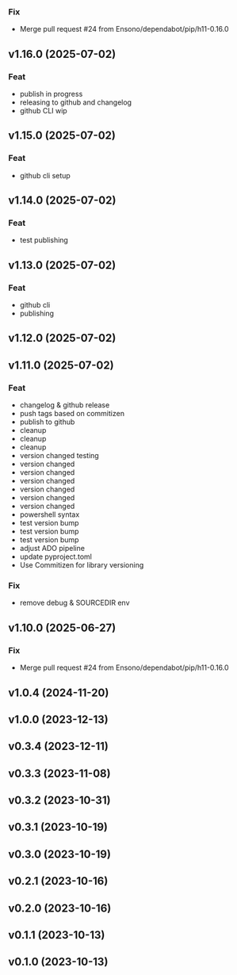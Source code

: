 ### Fix

- Merge pull request #24 from Ensono/dependabot/pip/h11-0.16.0

## v1.16.0 (2025-07-02)

### Feat

- publish in progress
- releasing to github and changelog
- github CLI wip

## v1.15.0 (2025-07-02)

### Feat

- github cli setup

## v1.14.0 (2025-07-02)

### Feat

- test publishing

## v1.13.0 (2025-07-02)

### Feat

- github cli
- publishing

## v1.12.0 (2025-07-02)

## v1.11.0 (2025-07-02)

### Feat

- changelog & github release
- push tags based on commitizen
- publish to github
- cleanup
- cleanup
- cleanup
- version changed testing
- version changed
- version changed
- version changed
- version changed
- version changed
- version changed
- powershell syntax
- test version bump
- test version bump
- test version bump
- adjust ADO pipeline
- update pyproject.toml
- Use Commitizen for library versioning

### Fix

- remove debug & SOURCEDIR env

## v1.10.0 (2025-06-27)

### Fix

- Merge pull request #24 from Ensono/dependabot/pip/h11-0.16.0

## v1.0.4 (2024-11-20)

## v1.0.0 (2023-12-13)

## v0.3.4 (2023-12-11)

## v0.3.3 (2023-11-08)

## v0.3.2 (2023-10-31)

## v0.3.1 (2023-10-19)

## v0.3.0 (2023-10-19)

## v0.2.1 (2023-10-16)

## v0.2.0 (2023-10-16)

## v0.1.1 (2023-10-13)

## v0.1.0 (2023-10-13)
